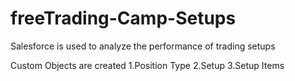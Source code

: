 # freeTrading-Camp-Setups
Salesforce is used to analyze the performance of trading setups

Custom Objects are created
1.Position Type
2.Setup
3.Setup Items
